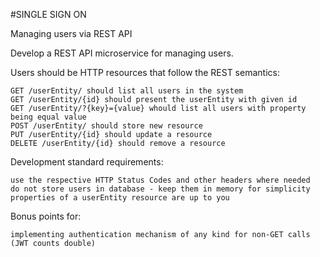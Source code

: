 #SINGLE SIGN ON

Managing users via REST API

Develop a REST API microservice for managing users.

Users should be HTTP resources that follow the REST semantics:

    GET /userEntity/ should list all users in the system
    GET /userEntity/{id} should present the userEntity with given id
    GET /userEntity/?{key}={value} whould list all users with property being equal value
    POST /userEntity/ should store new resource
    PUT /userEntity/{id} should update a resource
    DELETE /userEntity/{id} should remove a resource

Development standard requirements:

    use the respective HTTP Status Codes and other headers where needed
    do not store users in database - keep them in memory for simplicity
    properties of a userEntity resource are up to you

Bonus points for:

    implementing authentication mechanism of any kind for non-GET calls (JWT counts double)

